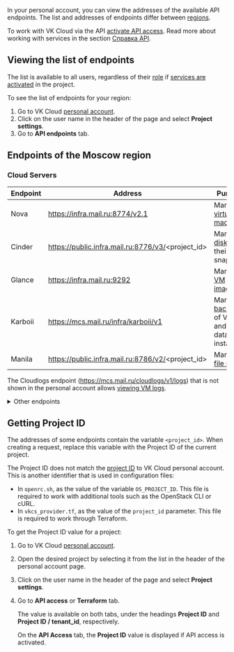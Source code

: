 In your personal account, you can view the addresses of the available API endpoints. The list and addresses of endpoints differ between [regions](/en/tools-for-using-services/account/concepts/regions).

To work with VK Cloud via the API [activate API access](../enable-api). Read more about working with services in the section [Справка API](/ru/tools-for-using-services/api "change-lang").

## Viewing the list of endpoints

The list is available to all users, regardless of their [role](/en/tools-for-using-services/account/concepts/rolesandpermissions) if [services are activated](/en/tools-for-using-services/account/service-management/activation) in the project.

To see the list of endpoints for your region:

1. Go to VK Cloud [personal account](https://msk.cloud.vk.com/app/en).
1. Click on the user name in the header of the page and select **Project settings**.
1. Go to **API endpoints** tab.

## Endpoints of the Moscow region

### Cloud Servers

| Endpoint                            | Address                 | Purpose |
|-------------------------------------|-------------------------|--|
| Nova              | https://infra.mail.ru:8774/v2.1                     | Managing [virtual machines](/en/base/iaas/service-management/vm) |
| Cinder            | https://public.infra.mail.ru:8776/v3/<project_id>   | Managing [disks](/en/base/iaas/service-management/volumes) and their snapshots |
| Glance            | https://infra.mail.ru:9292                          | Managing [VM images](/en/base/iaas/service-management/images) |
| Karboii           | https://mcs.mail.ru/infra/karboii/v1                | Managing [backups](/en/storage/backups/api-examples) of VMs and database instances |
| Manila            | https://public.infra.mail.ru:8786/v2/<project_id>   | Managing [file shares](/en/base/iaas/service-management/fs-manage) |

<info>

The Cloudlogs endpoint (https://mcs.mail.ru/cloudlogs/v1/logs) that is not shown in the personal account allows [viewing VM logs](/en/monitoring-services/logging/service-management/view-logs).

</info>

<details><summary>Other endpoints</summary>

### Containers

| Endpoint                            | Address                 | Purpose |
|-------------------------------------|-------------------------|--|
| Magnum            | https://infra.mail.ru:9511/v1                       | Managing [containers](/en/kubernetes/k8s) |
| Magnum-addons     | https://mcs.mail.ru/infra/container/addons          | Managing container [addons](/en/kubernetes/k8s/service-management/addons) |

### Virtual networks

| Endpoint                            | Address                 | Purpose |
|-------------------------------------|-------------------------|--|
| Neutron           | https://infra.mail.ru:9696                          | Managing all [network infrastructure](/en/networks/vnet) objects, except public DNS zones and load balancers |
| Octavia           | https://public.infra.mail.ru:9876                   | Managing [load balancers](/en/networks/balancing/service-management) |
| Publicdns         | https://mcs.mail.ru/public-dns                      | Managing [public DNS zones](/en/networks/dns/publicdns) |

### Cloud Big Data

| Endpoint                            | Address                 | Purpose |
|-------------------------------------|-------------------------|--|
| Sahara            | https://infra.mail.ru:8386/v1.1/<project_id>        | Managing [Cloud Big Data](/en/bigdata/hortonworks/bigdata-integrate/bigdata-api) clusters |

### Databases

| Endpoint                            | Address                 | Purpose |
|-------------------------------------|-------------------------|--|
| Trove             | https://infra.mail.ru:8779/v1.0/<project_id>        | Managing [databases](/en/dbs/dbaas) |

### Object storage (S3)

| Endpoint                            | Address                          | Purpose |
|-------------------------------------|----------------------------------|--|
| Домен Cloud Storage                 | https://hb.ru-msk.vkcs.cloud/    | Managing [Object storage](/en/storage/s3) |

### AI API

| Endpoint                      | Address                   | Purpose |
|-------------------------------|---------------------------|--|
| Vision for image and video recognition  | https://smarty.mail.ru/   | [Objects recognition](/en/ml/vision) |

### Message queues

| Endpoint                            | Address                          | Purpose |
|-------------------------------------|----------------------------------|--|
| Cloud Queues                        | https://sqs.mcs.mail.ru          | Managing [message queues](/en/manage/cloud-queues) |

### Endpoints not associated with a service

| Endpoint                            | Address                 | Purpose |
|-------------------------------------|-------------------------|--|
| Audit             | https://mcs.mail.ru/auditlogs/v1/<project_id>       | Collecting the statistics of users' actions in the project |
| Barbican          | https://public.infra.mail.ru:9311                   | A protected storage for secrets (SSH keys, Keystone tokens, TLS certificates) |
| Gnocchi           | https://infra.mail.ru:8041                          | Gathering VM metrics (metric examples: the amount of resources available to a VM, VM resource usage) |
| Keystone          | https://infra.mail.ru:35357/v3/                     | Managing project users, user authentication via [tokens](../case-keystone-token) |
| Quota-manager     | https://mcs.mail.ru/quota-manager                   | Viewing project [quotas](/en/tools-for-using-services/account/concepts/quotasandlimits) |
| Heat              | https://infra.mail.ru:8004/v1/<project_id>          | Cloud services orchestration (deprecated)

</details>

## Getting Project ID

The addresses of some endpoints contain the variable `<project_id>`. When creating a request, replace this variable with the Project ID of the current project.

The Project ID does not match the [project ID](/en/tools-for-using-services/account/service-management/project-settings/manage#getting_the_project_id) to VK Cloud personal account. This is another identifier that is used in configuration files:

- In `openrc.sh`, as the value of the variable `OS_PROJECT_ID`. This file is required to work with additional tools such as the OpenStack CLI or cURL.
- In `vkcs_provider.tf`, as the value of the `project_id` parameter. This file is required to work through Terraform.

To get the Project ID value for a project:

1. Go to VK Cloud [personal account](https://msk.cloud.vk.com/app/en).
1. Open the desired project by selecting it from the list in the header of the personal account page.
1. Click on the user name in the header of the page and select **Project settings**.
1. Go to **API access** or **Terraform** tab.

    The value is available on both tabs, under the headings **Project ID** and **Project ID / tenant_id**, respectively.

    <info>

    On the **API Access** tab, the **Project ID** value is displayed if API access is activated.

    </info>
